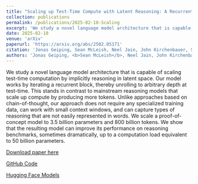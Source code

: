```yaml
---
title: "Scaling up Test-Time Compute with Latent Reasoning: A Recurrent Depth Approach"
collection: publications
permalink: /publications/2025-02-10-Scaling
excerpt: 'We study a novel language model architecture that is capable of scaling test-time computation by implicitly reasoning in latent space. Our model works by iterating a recurrent block, thereby unrolling to arbitrary depth at test-time. This stands in contrast to mainstream reasoning models that scale up compute by producing more tokens. Unlike approaches based on chain-of-thought, our approach does not require any specialized training data, can work with small context windows, and can capture types of reasoning that are not easily represented in words. We scale a proof-of-concept model to 3.5 billion parameters and 800 billion tokens. We show that the resulting model can improve its performance on reasoning benchmarks, sometimes dramatically, up to a computation load equivalent to 50 billion parameters.'
date: 2025-02-10
venue: 'arXiv'
paperurl: 'https://arxiv.org/abs/2502.05171'
citation: 'Jonas Geiping, Sean McLeish, Neel Jain, John Kirchenbauer, Siddharth Singh, Brian Bartoldson, Bhavya Kailkhura, Abhinav Bhatele and Tom Goldstein, Geiping (2025). &quot;Scaling up Test-Time Compute with Latent Reasoning: A Recurrent Depth Approach.&quot; <i>arXiv preprint arXiv:2502.05171</i>.'
authors: 'Jonas Geiping, <b>Sean McLeish</b>, Neel Jain, John Kirchenbauer, Siddharth Singh, Brian Bartoldson, Bhavya Kailkhura, Abhinav Bhatele and Tom Goldstein'
---
```

We study a novel language model architecture that is capable of scaling test-time computation by implicitly reasoning in latent space. Our model works by iterating a recurrent block, thereby unrolling to arbitrary depth at test-time. This stands in contrast to mainstream reasoning models that scale up compute by producing more tokens. Unlike approaches based on chain-of-thought, our approach does not require any specialized training data, can work with small context windows, and can capture types of reasoning that are not easily represented in words. We scale a proof-of-concept model to 3.5 billion parameters and 800 billion tokens. We show that the resulting model can improve its performance on reasoning benchmarks, sometimes dramatically, up to a computation load equivalent to 50 billion parameters.

[Download paper here](https://arxiv.org/abs/2502.05171)

[GitHub Code](https://github.com/seal-rg/recurrent-pretraining)

[Hugging Face Models](https://huggingface.co/tomg-group-umd/huginn-0125)